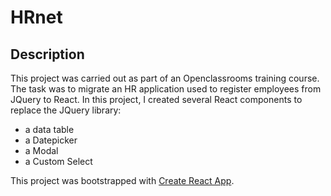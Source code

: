 # HRnet
## Description
This project was carried out as part of an Openclassrooms training course.
The task was to migrate an HR application used to register employees from JQuery to React.
In this project, I created several React components to replace the JQuery library:
- a data table
- a Datepicker
- a Modal
- a Custom Select


This project was bootstrapped with [Create React App](https://github.com/facebook/create-react-app).